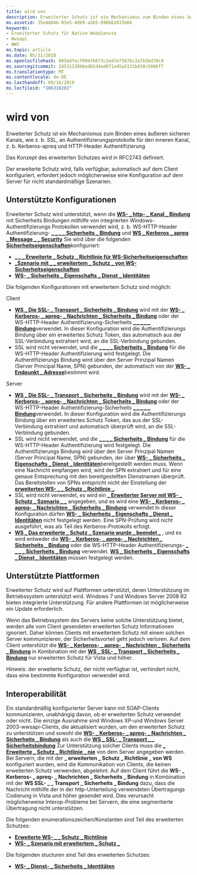 ```yaml
---
title: wird von
description: Erweiterter Schutz ist ein Mechanismus zum Binden eines äußeren sicheren Kanals, wie z. b. SSL, an Authentifizierungsprotokolle für den inneren Kanal, z. b. Kerberos-apreq und HTTP-Header Authentifizierung
ms.assetid: 35e48846-05e5-4db9-a3b5-098b62815b66
keywords:
- Erweiterter Schutz für Native Webdienste
- Wwsapi
- WWS
ms.topic: article
ms.date: 05/31/2018
ms.openlocfilehash: 895bdfecf994f6673c2ed7e7367bc3a7b5bd70c9
ms.sourcegitcommit: 2d531328b6ed82d4ad971a45a5131b430c5866f7
ms.translationtype: MT
ms.contentlocale: de-DE
ms.lasthandoff: 09/16/2019
ms.locfileid: "106338202"
---
```

# <a name="extended-protection"></a>wird von

Erweiterter Schutz ist ein Mechanismus zum Binden eines äußeren sicheren Kanals, wie z. b. SSL, an Authentifizierungsprotokolle für den inneren Kanal, z. b. Kerberos-apreq und HTTP-Header Authentifizierung

Das Konzept des erweiterten Schutzes wird in RFC2743 definiert.

Der erweiterte Schutz wird, falls verfügbar, automatisch auf dem Client konfiguriert, erfordert jedoch möglicherweise eine Konfiguration auf dem Server für nicht standardmäßige Szenarien.

## <a name="supported-configurations"></a>Unterstützte Konfigurationen

Erweiterter Schutz wird unterstützt, wenn die [**WS- \_ http- \_ Kanal \_ Bindung**](/windows/desktop/api/WebServices/ne-webservices-ws_channel_binding) mit Sicherheits Bindungen mithilfe von integrierten Windows-Authentifizierungs Protokollen verwendet wird, z. b. WS-HTTP-Header Authentifizierung- [**\_ \_ \_ \_ Sicherheits \_ Bindung**](/windows/desktop/api/WebServices/ns-webservices-ws_http_header_auth_security_binding) und [**WS \_ Kerberos \_ apreq \_ Message \_ \_ Security**](/windows/desktop/api/WebServices/ns-webservices-ws_kerberos_apreq_message_security_binding) Sie wird über die folgenden [**Sicherheitseigenschaften**](/windows/desktop/api/WebServices/ns-webservices-ws_security_property)konfiguriert:

-   [**\_ \_ \_ Erweiterte \_ Schutz \_ Richtlinie für WS-Sicherheitseigenschaften**](/windows/desktop/api/WebServices/ne-webservices-ws_security_property_id)
-   [**\_Szenario mit \_ \_ erweitertem \_ Schutz \_ von WS-Sicherheitseigenschaften**](/windows/desktop/api/WebServices/ne-webservices-ws_security_property_id)
-   [**WS- \_ Sicherheits \_ Eigenschafts \_ Dienst \_ Identitäten**](/windows/desktop/api/WebServices/ne-webservices-ws_security_property_id)

Die folgenden Konfigurationen mit erweitertem Schutz sind möglich:

Client

-   [**WS \_ Die SSL- \_ Transport \_ Sicherheits \_ Bindung**](/windows/desktop/api/WebServices/ns-webservices-ws_ssl_transport_security_binding) wird mit der [**WS- \_ Kerberos- \_ apreq- \_ Nachrichten \_ Sicherheits \_ Bindung**](/windows/desktop/api/WebServices/ns-webservices-ws_kerberos_apreq_message_security_binding) oder der WS-HTTP-Header Authentifizierung-Sicherheits [**\_ \_ \_ \_ \_ Bindung**](/windows/desktop/api/WebServices/ns-webservices-ws_http_header_auth_security_binding)verwendet. In dieser Konfiguration wird die Authentifizierungs Bindung über ein erweitertes Schutz Token, das automatisch aus der SSL-Verbindung extrahiert wird, an die SSL-Verbindung gebunden.
-   SSL wird nicht verwendet, und die [**\_ \_ \_ \_ Sicherheits \_ Bindung**](/windows/desktop/api/WebServices/ns-webservices-ws_http_header_auth_security_binding) für die WS-HTTP-Header Authentifizierung wird festgelegt. Die Authentifizierungs Bindung wird über den Server Prinzipal Namen (Server Principal Name, SPN) gebunden, der automatisch von der [**WS- \_ Endpunkt \_ Adresse**](/windows/desktop/api/WebServices/ns-webservices-ws_endpoint_address)bestimmt wird.

Server

-   [**WS \_ Die SSL- \_ Transport \_ Sicherheits \_ Bindung**](/windows/desktop/api/WebServices/ns-webservices-ws_ssl_transport_security_binding) wird mit der [**WS- \_ Kerberos- \_ apreq- \_ Nachrichten \_ Sicherheits \_ Bindung**](/windows/desktop/api/WebServices/ns-webservices-ws_kerberos_apreq_message_security_binding) oder der WS-HTTP-Header Authentifizierung-Sicherheits [**\_ \_ \_ \_ \_ Bindung**](/windows/desktop/api/WebServices/ns-webservices-ws_http_header_auth_security_binding)verwendet. In dieser Konfiguration wird die Authentifizierungs Bindung über ein erweitertes Schutz Token, das aus der SSL-Verbindung extrahiert und automatisch überprüft wird, an die SSL-Verbindung gebunden.
-   SSL wird nicht verwendet, und die [**\_ \_ \_ \_ Sicherheits \_ Bindung**](/windows/desktop/api/WebServices/ns-webservices-ws_http_header_auth_security_binding) für die WS-HTTP-Header Authentifizierung wird festgelegt. Die Authentifizierungs Bindung wird über den Server Prinzipal Namen (Server Principal Name, SPN) gebunden, der über [**WS- \_ Sicherheits \_ Eigenschafts \_ Dienst \_ Identitäten**](/windows/desktop/api/WebServices/ne-webservices-ws_security_property_id)bereitgestellt werden muss. Wenn eine Nachricht empfangen wird, wird der SPN extrahiert und für eine genaue Entsprechung mit den bereitgestellten Dienstnamen überprüft. Das Bereitstellen von SPNs entspricht nicht der Einstellung der [**erweiterten WS- \_ \_ Schutz \_ Richtlinie \_**](/windows/desktop/api/WebServices/ne-webservices-ws_extended_protection_policy).
-   SSL wird nicht verwendet, es wird ein [**\_ Erweiterter Server mit WS- \_ Schutz \_ Szenario \_ \_**](/windows/desktop/api/WebServices/ne-webservices-ws_extended_protection_scenario) angegeben, und es wird eine [**WS- \_ Kerberos- \_ apreq- \_ Nachrichten \_ Sicherheits \_ Bindung**](/windows/desktop/api/WebServices/ns-webservices-ws_kerberos_apreq_message_security_binding) verwendet In dieser Konfiguration dürfen [**WS- \_ Sicherheits \_ Eigenschafts \_ Dienst \_ Identitäten**](/windows/desktop/api/WebServices/ne-webservices-ws_security_property_id) nicht festgelegt werden. Eine SPN-Prüfung wird nicht ausgeführt, was als Teil des Kerberos-Protokolls erfolgt.
-   [**WS \_ Das erweiterte \_ Schutz \_ Szenario wurde \_ beendet \_**](/windows/desktop/api/WebServices/ne-webservices-ws_extended_protection_scenario) , und es wird entweder die [**WS- \_ Kerberos- \_ apreq- \_ Nachrichten \_ Sicherheits \_ Bindung**](/windows/desktop/api/WebServices/ns-webservices-ws_kerberos_apreq_message_security_binding) oder die WS-HTTP-Header Authentifizierungs- [**\_ \_ \_ \_ Sicherheits \_ Bindung**](/windows/desktop/api/WebServices/ns-webservices-ws_http_header_auth_security_binding) verwendet. [**WS \_ Sicherheits \_ Eigenschafts \_ Dienst \_ Identitäten**](/windows/desktop/api/WebServices/ne-webservices-ws_security_property_id) müssen festgelegt werden.

## <a name="supported-platforms"></a>Unterstützte Plattformen

Erweiterter Schutz wird auf Plattformen unterstützt, deren Unterstützung im Betriebssystem unterstützt wird. Windows 7 und Windows Server 2008 R2 bieten integrierte Unterstützung. Für andere Plattformen ist möglicherweise ein Update erforderlich.

Wenn das Betriebssystem des Servers keine solche Unterstützung bietet, werden alle vom Client gesendeten erweiterten Schutz Informationen ignoriert. Daher können Clients mit erweitertem Schutz mit einem solchen Server kommunizieren, der Sicherheitsvorteil geht jedoch verloren. Auf dem Client unterstützt die [**WS- \_ Kerberos- \_ apreq- \_ Nachrichten \_ Sicherheits \_ Bindung**](/windows/desktop/api/WebServices/ns-webservices-ws_kerberos_apreq_message_security_binding) in Kombination mit der [**WS \_ SSL- \_ Transport \_ Sicherheits \_ Bindung**](/windows/desktop/api/WebServices/ns-webservices-ws_ssl_transport_security_binding) nur erweiterten Schutz für Vista und höher.

Hinweis: der erweiterte Schutz, der nicht verfügbar ist, verhindert nicht, dass eine bestimmte Konfiguration verwendet wird.

## <a name="interoperability"></a>Interoperabilität

Ein standardmäßig konfigurierter Server kann mit SOAP-Clients kommunizieren, unabhängig davon, ob er erweiterten Schutz verwendet oder nicht. Die einzige Ausnahme sind Windows XP-und Windows Server 2003-wwsapi-Clients, die aktualisiert wurden, um den erweiterten Schutz zu unterstützen und sowohl die [**WS- \_ Kerberos- \_ apreq- \_ Nachrichten \_ Sicherheits \_ Bindung**](/windows/desktop/api/WebServices/ns-webservices-ws_kerberos_apreq_message_security_binding) als auch die [**WS \_ SSL- \_ Transport \_ \_ Sicherheitsbindung**](/windows/desktop/api/WebServices/ns-webservices-ws_ssl_transport_security_binding) Zur Unterstützung solcher Clients muss die [**\_ Erweiterte \_ Schutz \_ Richtlinie \_ nie**](/windows/desktop/api/WebServices/ne-webservices-ws_extended_protection_policy) von dem Server angegeben werden. Bei Servern, die mit der **\_ erweiterten \_ Schutz \_ Richtlinie \_ von WS** konfiguriert wurden, wird die Kommunikation von Clients, die keinen erweiterten Schutz verwenden, abgelehnt. Auf dem Client führt die **WS- \_ Kerberos- \_ apreq- \_ Nachrichten \_ Sicherheits \_ Bindung** in Kombination mit der **WS SSL- \_ \_ Transport \_ Sicherheits \_ Bindung** dazu, dass die Nachricht mithilfe der in der http-Unterteilung verwendeten Übertragungs Codierung in Vista und höher gesendet wird. Dies verursacht möglicherweise Interop-Probleme bei Servern, die eine segmentierte Übertragung nicht unterstützen.

Die folgenden enumerationszeichen/Konstanten sind Teil des erweiterten Schutzes:

-   [**Erweiterte WS- \_ \_ Schutz \_ Richtlinie**](/windows/desktop/api/WebServices/ne-webservices-ws_extended_protection_policy)
-   [**WS- \_ Szenario mit erweitertem \_ Schutz \_**](/windows/desktop/api/WebServices/ne-webservices-ws_extended_protection_scenario)

Die folgenden stucturen sind Teil des erweiterten Schutzes:

-   [**WS- \_ Dienst- \_ Sicherheits \_ Identitäten**](/windows/desktop/api/WebServices/ns-webservices-ws_service_security_identities)

 

 




